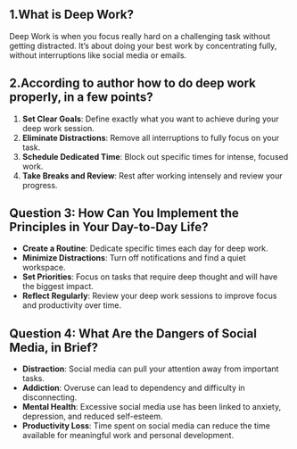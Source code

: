 ## 1.What is Deep Work?
Deep Work is when you focus really hard on a challenging task without getting distracted. It’s about doing your best work by concentrating fully, without interruptions like social media or emails.

## 2.According to author how to do deep work properly, in a few points?
1. **Set Clear Goals**: Define exactly what you want to achieve during your deep work session.
2. **Eliminate Distractions**: Remove all interruptions to fully focus on your task.
3. **Schedule Dedicated Time**: Block out specific times for intense, focused work.
4. **Take Breaks and Review**: Rest after working intensely and review your progress.

## Question 3: How Can You Implement the Principles in Your Day-to-Day Life?
- **Create a Routine**: Dedicate specific times each day for deep work.
- **Minimize Distractions**: Turn off notifications and find a quiet workspace.
- **Set Priorities**: Focus on tasks that require deep thought and will have the biggest impact.
- **Reflect Regularly**: Review your deep work sessions to improve focus and productivity over time.

## Question 4: What Are the Dangers of Social Media, in Brief?
- **Distraction**: Social media can pull your attention away from important tasks.
- **Addiction**: Overuse can lead to dependency and difficulty in disconnecting.
- **Mental Health**: Excessive social media use has been linked to anxiety, depression, and reduced self-esteem.
- **Productivity Loss**: Time spent on social media can reduce the time available for meaningful work and personal development.




